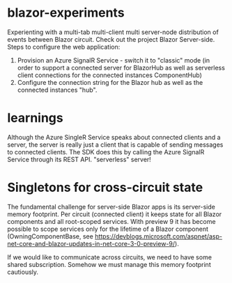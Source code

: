 # blazor-experiments

Experienting with a multi-tab multi-client multi server-node distribution of events between Blazor circuit.
Check out the project Blazor Server-side. Steps to configure the web application:
1. Provision an Azure SignalR Service - switch it to "classic" mode (in order to support a connected server for BlazorHub as well as serverless client connections for the connected instances ComponentHub)
2. Configure the connection string for the Blazor hub as well as the connected instances "hub".

# learnings

Although the Azure SingleR Service speaks about connected clients and a server, the server is really just a client that is capable of sending messages to connected clients. The SDK does this by calling the Azure SignalR Service through its REST API. "serverless" server!

# Singletons for cross-circuit state

The fundamental challenge for server-side Blazor apps is its server-side memory footprint. Per circuit (connected client) it keeps state for all Blazor components and all root-scoped services. With preview 9 it has become possible to scope services only for the lifetime of a Blazor component (OwningComponentBase, see https://devblogs.microsoft.com/aspnet/asp-net-core-and-blazor-updates-in-net-core-3-0-preview-9/).

If we would like to communicate across circuits, we need to have some shared subscription. Somehow we must manage this memory footprint cautiously.
